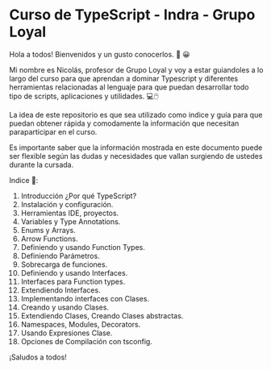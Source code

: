 # Curso de TypeScript - Indra - Grupo Loyal
Hola a todos! Bienvenidos y un gusto conocerlos. :wave: :grinning:

Mi nombre es Nicolás, profesor de Grupo Loyal y voy a estar guiandoles a lo largo del curso para que aprendan a dominar Typescript y diferentes herramientas relacionadas
al lenguaje para que puedan desarrollar todo tipo de scripts, aplicaciones y utilidades. :computer::computer_mouse:

La idea de este repositorio es que sea utilizado como indice y guía para que puedan obtener rápida y comodamente la información que necesitan paraparticipar en el curso.

Es importante saber que la información mostrada en este documento puede ser flexible según las dudas y necesidades que vallan surgiendo de ustedes durante la cursada.

Indice :bookmark_tabs::

1. Introducción ¿Por qué TypeScript?
2. Instalación y configuración.
3. Herramientas IDE, proyectos.
4. Variables y Type Annotations.
5. Enums y Arrays.
6. Arrow Functions.
7. Definiendo y usando Function Types.
8. Definiendo Parámetros.
9. Sobrecarga de funciones.
10. Definiendo y usando Interfaces.
11. Interfaces para Function types.
12. Extendiendo Interfaces.
13. Implementando interfaces con Clases.
14. Creando y usando Clases.
15. Extendiendo Clases, Creando Clases abstractas.
16. Namespaces, Modules, Decorators.
17. Usando Expresiones Clase.
18. Opciones de Compilación con tsconfig.

¡Saludos a todos!

